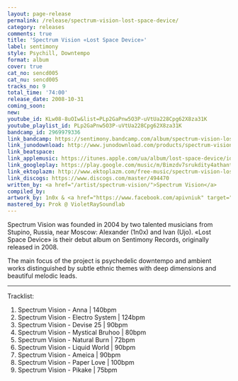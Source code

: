 ```yaml
---
layout: page-release
permalink: /release/spectrum-vision-lost-space-device/
category: releases
comments: true
title: 'Spectrum Vision «Lost Space Device»'
label: sentimony
style: Psychill, Downtempo
format: album
cover: true
cat_no: sencd005
cat_nu: sencd005
tracks_no: 9
total_time: '74:00'
release_date: 2008-10-31
coming_soon: 
new: 
youtube_id: KLw08-8uOIw&list=PLp2GaPnw5O3P-uVtUa228Cpg62X8za31K
youtube_playlist_id: PLp2GaPnw5O3P-uVtUa228Cpg62X8za31K
bandcamp_id: 2969979336
link_bandcamp: https://sentimony.bandcamp.com/album/spectrum-vision-lost-space-device
link_junodownload: http://www.junodownload.com/products/spectrum-vision-lost-space-device/1507879-02
link_beatspace: 
link_applemusic: https://itunes.apple.com/ua/album/lost-space-device/id1271841248?l=uk
link_googleplay: https://play.google.com/music/m/Bimzdv7srukdity4athantcgihy?t=Spectrum_Vision_Lost_Space_Device
link_ektoplazm: http://www.ektoplazm.com/free-music/spectrum-vision-lost-space-device
link_discogs: https://www.discogs.com/master/494470
written_by: <a href="/artist/spectrum-vision/">Spectrum Vision</a>
compiled_by: 
artwork_by: 1n0x & <a href="https://www.facebook.com/apivniuk" target="_blank" rel="noopener">Anton Pivniuk</a>
mastered_by: Prok @ VioletRaySoundlab
---
```


Spectrum Vision was founded in 2004 by two talented musicians from Stupino, Russia, near Moscow: Alexander (1n0x) and Ivan (Ujo). «Lost Space Device» is their debut album on Sentimony Records, originally released in 2008. 

The main focus of the project is psychedelic downtempo and ambient works distinguished by subtle ethnic themes with deep dimensions and beautiful melodic leads.

---
Tracklist:

01. Spectrum Vision - Anna \| 140bpm
02. Spectrum Vision - Electro System \| 124bpm
03. Spectrum Vision - Devise 25 \| 90bpm
04. Spectrum Vision - Mystical Bruhoo \| 80bpm
05. Spectrum Vision - Natural Burn \| 72bpm
06. Spectrum Vision - Liquid World \| 90bpm
07. Spectrum Vision - Ameica \| 90bpm
08. Spectrum Vision - Paper Love \| 100bpm
09. Spectrum Vision - Pikake \| 75bpm
